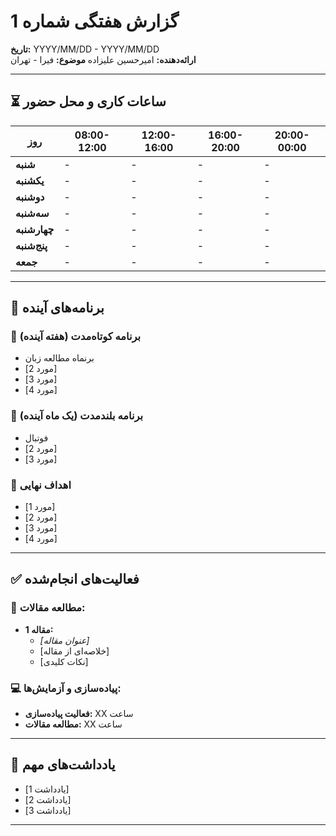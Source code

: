 # گزارش هفتگی شماره 1

**تاریخ:** YYYY/MM/DD - YYYY/MM/DD  
**ارائه‌دهنده:** امیرحسین علیزاده
**موضوع:** فیرا - تهران

---

## ⏳ ساعات کاری و محل حضور

| روز          | 08:00-12:00 | 12:00-16:00 | 16:00-20:00 | 20:00-00:00 |
| ------------ | ----------- | ----------- | ----------- | ----------- |
| **شنبه**     | -           | -           | -           | -           |
| **یکشنبه**   | -           | -           | -           | -           |
| **دوشنبه**   | -           | -           | -           | -           |
| **سه‌شنبه**  | -           | -           | -           | -           |
| **چهارشنبه** | -           | -           | -           | -           |
| **پنج‌شنبه** | -           | -           | -           | -           |
| **جمعه**     | -           | -           | -           | -           |

---

## 📌 برنامه‌های آینده

### 🎯 برنامه کوتاه‌مدت (هفته آینده)

-  برنماه مطالعه زبان
- [مورد 2]
- [مورد 3]
- [مورد 4]

### 🎯 برنامه بلندمدت (یک ماه آینده)

- فوتبال
- [مورد 2]
- [مورد 3]

### 🎯 اهداف نهایی

- [مورد 1]
- [مورد 2]
- [مورد 3]
- [مورد 4]

---

## ✅ فعالیت‌های انجام‌شده

### 📖 مطالعه مقالات:

- **مقاله 1:**
  - _[عنوان مقاله]_
  - [خلاصه‌ای از مقاله]
  - [نکات کلیدی]

### 💻 پیاده‌سازی و آزمایش‌ها:

- **فعالیت پیاده‌سازی:** XX ساعت
- **مطالعه مقالات:** XX ساعت

---

## 📌 یادداشت‌های مهم

- [یادداشت 1]
- [یادداشت 2]
- [یادداشت 3]

---
